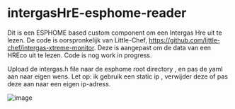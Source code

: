 # intergasHrE-esphome-reader

Dit is een ESPHOME based custom component om een Intergas Hre uit te lezen.
De code is oorspronkelijk van Little-Chef, https://github.com/little-chef/intergas-xtreme-monitor.
Deze is aangepast om de data van een HREco uit te lezen.
Code is nog work in progress.

Upload de intergas.h file naar de esphome root directory , en pas de yaml aan naar eigen wens. Let op: ik gebruik een static ip , verwijder deze of pas deze aan naar een eigen ip-adress.

![image](https://github.com/So871/intergasHrE-esphome-reader/assets/45521085/4411ab48-1ed7-4d76-a8e9-f19f4c6b4f92)
